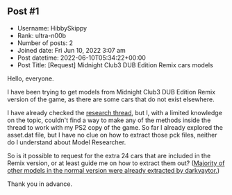 ## Post #1
- Username: HibbySkippy
- Rank: ultra-n00b
- Number of posts: 2
- Joined date: Fri Jun 10, 2022 3:07 am
- Post datetime: 2022-06-10T05:34:22+00:00
- Post Title: [Request] Midnight Club3 DUB Edition Remix cars models

Hello, everyone. 

I have been trying to get models from Midnight Club3 DUB Edition Remix version of the game, as there are some cars that do not exist elsewhere. 

I have already checked the [research thread](https://forum.xentax.com/viewtopic.php?f=10&t=12738&hilit=midnight+club+3), but I, with a limited knowledge on the topic, couldn't find a way to make any of the methods inside the thread to work with my PS2 copy of the game. 
So far I already explored the asset.dat file, but I have no clue on how to extract those pck files, neither do I understand about Model Researcher.

So is it possible to request for the extra 24 cars that are included in the Remix version, or at least guide me on how to extract them out?
([Majority of other models in the normal version were already extracted by darkvaytor.](https://forum.xentax.com/viewtopic.php?f=10&t=12738&p=183898#p183898))

Thank you in advance.
